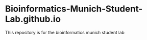 # Bioinformatics-Munich-Student-Lab.github.io
This repository is for the bioinformatics munich student lab
